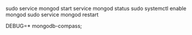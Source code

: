 sudo service mongod start
service mongod status
sudo systemctl enable mongod
sudo service mongod restart

DEBUG=* mongodb-compass;
